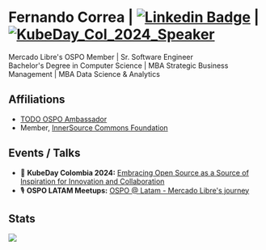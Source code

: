 # Fernando Correa | [![Linkedin Badge](https://img.shields.io/badge/-LinkedIn-blue?style=flat-square&logo=Linkedin&logoColor=white&link=https://www.linkedin.com/in/fernando-eugenio-correa/)](https://www.linkedin.com/in/fernando-eugenio-correa/) | [![KubeDay_Col_2024_Speaker](https://img.shields.io/badge/-LinuxFoundation-darkblue?style=flat-square&logo=LinuxFoundation&logoColor=white&link=https://www.credly.com/badges/7181d232-2624-4876-b9a5-8ac85fc5e3d4)](https://www.credly.com/badges/7181d232-2624-4876-b9a5-8ac85fc5e3d4)
Mercado Libre's OSPO Member | Sr. Software Engineer<br>
Bachelor's Degree in Computer Science | MBA Strategic Business Management | MBA Data Science & Analytics

## Affiliations
 - [TODO OSPO Ambassador](https://todogroup.org/community/ambassadors/)
 - Member, [InnerSource Commons Foundation](https://innersourcecommons.org/about/members/)

## Events / Talks
- :microphone: **KubeDay Colombia 2024:** [Embracing Open Source as a Source of Inspiration for Innovation and Collaboration](https://youtu.be/91Oq6l0jreQ?si=8ZU_ubEcYnM9IkJ8)
- :studio_microphone: **OSPO LATAM Meetups:** [OSPO @ Latam - Mercado Libre's journey](https://www.youtube.com/live/ZV-K7In0qao?si=p0AdFr6yywyCU3Le)

## Stats
<p align="justify">
  <img align="bottom" src="https://github-readme-stats.vercel.app/api?username=fer-correa&show=show=reviews,prs_merged,prs_merged_percentage&layout=compact&theme=merko" />
</p>
